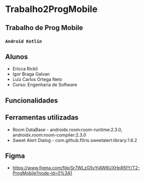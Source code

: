 # Trabalho2ProgMobile
## Trabalho de Prog Mobile

### `Android Kotlin` ###

## Alunos
- Ericca Rickli
- Igor Braga Galvan
- Luiz Carlos Ortega Neto
- Curso: Engenharia de Software

## Funcionalidades


## Ferramentas utilizadas
- Room DataBase - androidx.room:room-runtime:2.3.0, androidx.room:room-compiler:2.3.0
- Sweet Alert Dialog - com.github.f0ris.sweetalert:library:1.6.2

## Figma
- https://www.figma.com/file/Sr7WLzG5vYiAW6UXHpR5fY/T2-ProgMobile?node-id=0%3A1
